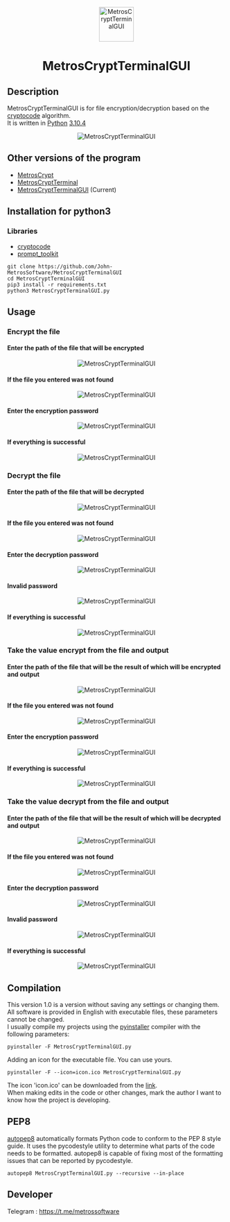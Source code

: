 <p align="center"> 
  <img src="https://user-images.githubusercontent.com/107058068/172821950-664bb083-8a47-4a26-b43d-e61551716b01.png" alt="MetrosCryptTerminalGUI" width="80px" height="80px">
</p>
<h1 align="center">MetrosCryptTerminalGUI</h1>

## Description
MetrosCryptTerminalGUI is for file encryption/decryption based on the <a href="https://pypi.org/project/cryptocode/">cryptocode</a> algorithm.<br>
It is written in <a href="https://python.org">Python</a> <a href="https://www.python.org/downloads/release/python-3104/">3.10.4</a> 

<p align="center"> 
  <img src="https://user-images.githubusercontent.com/107058068/174311924-c333cfa9-b648-40bf-bb50-0833a94816cd.png" alt="MetrosCryptTerminalGUI">
</p>

## Other versions of the program
- <a href="https://github.com/John-MetrosSoftware/MetrosCrypt">MetrosCrypt</a>
- <a href="https://github.com/John-MetrosSoftware/MetrosCryptTerminal">MetrosCryptTerminal</a>
- <a href="https://github.com/John-MetrosSoftware/MetrosCryptTerminalGUI">MetrosCryptTerminalGUI</a> (Current)
 
 

## Installation for python3
### Libraries
- <a href="https://pypi.org/project/cryptocode/">cryptocode</a>
- <a href="https://pypi.org/project/prompt-toolkit/0.5/">prompt_toolkit</a>
```
git clone https://github.com/John-MetrosSoftware/MetrosCryptTerminalGUI
cd MetrosCryptTerminalGUI
pip3 install -r requirements.txt
python3 MetrosCryptTerminalGUI.py
```
## Usage
### Encrypt the file
#### Enter the path of the file that will be encrypted
<p align="center"> 
  <img src="https://user-images.githubusercontent.com/107058068/174312818-deb68254-8aac-4999-b310-3aa7388425d3.png" alt="MetrosCryptTerminalGUI">
</p>
 
#### If the file you entered was not found
<p align="center"> 
  <img src="https://user-images.githubusercontent.com/107058068/174313021-e004ddd7-dacb-4f0a-bb1d-cea89f7b4e8b.png" alt="MetrosCryptTerminalGUI">
</p>

#### Enter the encryption password
<p align="center"> 
  <img src="https://user-images.githubusercontent.com/107058068/174313168-90280271-4093-4ee0-abe4-ecc77f87d7e3.png" alt="MetrosCryptTerminalGUI">
</p>
 
#### If everything is successful
<p align="center"> 
  <img src="https://user-images.githubusercontent.com/107058068/174313663-bc3505cc-ccb8-41e3-8c9b-31896c59ce16.png" alt="MetrosCryptTerminalGUI">
</p>
 
### Decrypt the file
#### Enter the path of the file that will be decrypted
<p align="center"> 
  <img src="https://user-images.githubusercontent.com/107058068/174312818-deb68254-8aac-4999-b310-3aa7388425d3.png" alt="MetrosCryptTerminalGUI">
</p>

#### If the file you entered was not found
<p align="center"> 
  <img src="https://user-images.githubusercontent.com/107058068/174313021-e004ddd7-dacb-4f0a-bb1d-cea89f7b4e8b.png" alt="MetrosCryptTerminalGUI">
</p>

#### Enter the decryption password
<p align="center"> 
  <img src="https://user-images.githubusercontent.com/107058068/174313168-90280271-4093-4ee0-abe4-ecc77f87d7e3.png" alt="MetrosCryptTerminalGUI">
</p>

#### Invalid password
<p align="center"> 
  <img src="https://user-images.githubusercontent.com/107058068/174314175-751360f8-104f-4c85-8046-6c3ed1b1c739.png" alt="MetrosCryptTerminalGUI">
</p>

#### If everything is successful
<p align="center"> 
  <img src="https://user-images.githubusercontent.com/107058068/174314602-8fabe62b-afb6-40ab-8dbf-c1e3c1126d71.png" alt="MetrosCryptTerminalGUI">
</p>
 
### Take the value encrypt from the file and output
#### Enter the path of the file that will be the result of which will be encrypted and output
<p align="center"> 
  <img src="https://user-images.githubusercontent.com/107058068/174312818-deb68254-8aac-4999-b310-3aa7388425d3.png" alt="MetrosCryptTerminalGUI">
</p>

#### If the file you entered was not found
<p align="center"> 
  <img src="https://user-images.githubusercontent.com/107058068/174313021-e004ddd7-dacb-4f0a-bb1d-cea89f7b4e8b.png" alt="MetrosCryptTerminalGUI">
</p>

#### Enter the encryption password
<p align="center"> 
  <img src="https://user-images.githubusercontent.com/107058068/174313168-90280271-4093-4ee0-abe4-ecc77f87d7e3.png" alt="MetrosCryptTerminalGUI">
</p>

#### If everything is successful
<p align="center"> 
  <img src="https://user-images.githubusercontent.com/107058068/174315015-18fa02ec-023c-4115-99ca-8dd9a2c6a1c8.png" alt="MetrosCryptTerminalGUI">
</p>

 

### Take the value decrypt from the file and output
#### Enter the path of the file that will be the result of which will be decrypted and output
<p align="center"> 
  <img src="https://user-images.githubusercontent.com/107058068/174312818-deb68254-8aac-4999-b310-3aa7388425d3.png" alt="MetrosCryptTerminalGUI">
</p>

#### If the file you entered was not found
<p align="center"> 
  <img src="https://user-images.githubusercontent.com/107058068/174313021-e004ddd7-dacb-4f0a-bb1d-cea89f7b4e8b.png" alt="MetrosCryptTerminalGUI">
</p>

#### Enter the decryption password
<p align="center"> 
  <img src="https://user-images.githubusercontent.com/107058068/174313168-90280271-4093-4ee0-abe4-ecc77f87d7e3.png" alt="MetrosCryptTerminalGUI">
</p>

#### Invalid password
<p align="center"> 
  <img src="https://user-images.githubusercontent.com/107058068/174314175-751360f8-104f-4c85-8046-6c3ed1b1c739.png" alt="MetrosCryptTerminalGUI">
</p>

#### If everything is successful
<p align="center"> 
  <img src="https://user-images.githubusercontent.com/107058068/174315629-b9123bff-c96e-43ce-bf5b-37523a4070ff.png" alt="MetrosCryptTerminalGUI">
</p>

 
 ## Compilation
This version 1.0 is a version without saving any settings or changing them.<br>
All software is provided in English with executable files, these parameters cannot be changed.<br>
I usually compile my projects using the <a href="https://pypi.org/project/pyinstaller/">pyinstaller</a> compiler with the following parameters:
```
pyinstaller -F MetrosCryptTerminalGUI.py
```
Adding an icon for the executable file. You can use yours.
```
pyinstaller -F --icon=icon.ico MetrosCryptTerminalGUI.py
```
The icon 'icon.ico' can be downloaded from the <a href="https://download.flaticon.com/ru/download/icon/7721624?icon_id=7721624&author=3428&team=3428&keyword=%D0%97%D0%B0%D0%B1%D0%BB%D0%BE%D0%BA%D0%B8%D1%80%D0%BE%D0%B2%D0%B0%D1%82%D1%8C+%D1%82%D0%B5%D0%BB%D0%B5%D1%84%D0%BE%D0%BD&pack=7721572&style=Mixed&style_id=1285&format=png&color=%23000000&colored=2&size=512%2C256%2C128%2C64%2C32%2C24%2C16&selection=1&premium=&type=standard&token=03AGdBq27PWtVknlV1cRpjntK0Skz1AKUs7v05aWKzNZG9F9F1yHLUbVoqqHLhDfpK8xmzCy_x9G2NGGQQSrw0vEChiPOHlZmgZPetu8P7LXSfDhcC8z3JA3jzq1jBOmu6HY2-HXP0KnM0xxGUS5jHMiLMzbL2MkqQXPH-m4qb5HotPEgIVxndwWTEd9Cj-1J23E1mzETB-PDKitdhrT1poO-OUZMn6frg7_UeNLZZ2sejSqPLt7Da9jwr6RR7QX6_Is5EtM6kMfgGbXU2Zua2mZ8_todQdwNcm9scGi5CBQIpE4L93P1NfJBx18LhAzLutDC1lev_cHJ2RbgXUzZHX9kgvAD7v9j5kz5gfzBOGTEQtgcqwXxNWv2uL_O3Lg341o1TADm083QAFiJrJmoI1fCR8NrnHKyCJ6A795xI84u7pleo2Mm6FwhdFTUic9VUNzFt-dzvOvu_IuxAoE2D_V0dAlI2uS5jIfbAC1NvlL7Vndmc7SyxN_Zhx_0AE3sjvlcsYs2ougeWHcb7-G9nWyM1HXC5iHxp2nIT_ubAyOzDywS_MRYPq3vShzWtSKeJFuLcxNt9s1aWx-OMjRAj0HWu4LODOx3aotaLOXvpyQU0G1K_g2qpB6w3lSb-8V44LTZB5S1JUM3EivTDeMuMxATLXSOzWV6EJ3mNW5Auh3zdvJPMBX5qpXtmt1NeSGJN4K7gO-Ze5Cfuo7522pm_Mrlhbl2IwCnist4R8Y7mFSUIFSOUtEodfyj7X3PlhzIHWJ967QOilHLyxzoJxB3xZYWDIkVZshyNuorF6PjgaRmNLO7SL5ZmrRLirjhDEPPsY53LZjY-_yvg6BfdFstRv2dtYsZhZV5vwelpC8RkPMYITKRk4xdb7ivHMRb7_ZBpw68wmh8G3Sor0H7uT6INgbtjzJm0q4P9GT6RqXzF0ubFQojUofLfBA2jO355l5unIkwQgh-xoxamxGoSRdvVL_6qAJG7Bk9yuqkbimEmCRuplzgwbtLy_KsyTyi6nsWrGnhjASAv4UyA_AieVjmThe-e7g6ZXzuPXCLGjsVKEjb4XE_cQ2m5n14jxx4B8FgRydFbueUa4E7fLh1koHFJvB_YJK8_8r8BwuwSia2Q5CXHOmKJwUiMC6tvnyBIgFAW4TiMapmX2jMXO9A67kUr6M80V2P7hWietInTDOnAykx5vG032oz4o41UdehHbd6fuRVXrAAK1f10MNfrGn9jOyZG2ELmGCvxVcnhw-aAlgPLjr3ZGbcZVRGsYX0BTlc-XptVKZfIKN9b1UZVAlCa4ZctuNrXk2JEAhrKvFKQ6Oa_mb62Vt3cY2xOk_57QEHp9P-eNzh02Fv3OxfMUFtrvTQLp35G8VIzfWmDFTi4sGbBvbi9PUhF1RXwG7kGDda87u9a6RyWW6z8BPyi4KI2TOfbthI9A-A-IJgZi16Qms0tI1GmccP_aXw1FpZEAbvX46MlBhOmJsIu9hE89YOhwc3vhYmP0itR79A1oJw_EMK87KR1DM-JB4MMpt8y0kR71vhJgtqHeUFO&search=%D0%B7%D0%B0%D0%BC%D0%BE%D0%BA+%D0%B7%D0%B0%D0%BA%D1%80%D1%8B%D1%82%D1%8B%D0%B9">link</a>.<br>
When making edits in the code or other changes, mark the author I want to know how the project is developing.
## PEP8
<a href="https://pypi.org/project/autopep8/">autopep8</a> automatically formats Python code to conform to the PEP 8 style guide. It uses the pycodestyle utility to determine what parts of the code needs to be formatted. autopep8 is capable of fixing most of the formatting issues that can be reported by pycodestyle.
```
autopep8 MetrosCryptTerminalGUI.py --recursive --in-place
```
## Developer 
Telegram : https://t.me/metrossoftware
